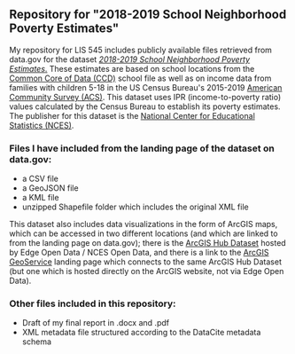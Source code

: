 ## **Repository for "2018-2019 School Neighborhood Poverty Estimates"**
My repository for LIS 545 includes publicly available files retrieved from data.gov for the dataset [_2018-2019 School Neighborhood Poverty Estimates_.](https://catalog.data.gov/dataset/school-neighborhood-poverty-estimates-current-c7e05) These estimates are based on school locations from the [Common Core of Data (CCD)](https://nces.ed.gov/ccd/files.asp) school file as well as on income data from families with children 5-18 in the US Census Bureau's 2015-2019 [American Community Survey (ACS)](https://www.census.gov/programs-surveys/acs/about.html). This dataset uses IPR (income-to-poverty ratio) values calculated by the Census Bureau to establish its poverty estimates. The publisher for this dataset is the [National Center for Educational Statistics (NCES)](https://nces.ed.gov/). 

### **Files I have included from the landing page of the dataset on data.gov:** 
* a CSV file
* a GeoJSON file 
* a KML file
* unzipped Shapefile folder which includes the original XML file

This dataset also includes data visualizations in the form of ArcGIS maps, which can be accessed in two different locations (and which are linked to from the landing page on data.gov); there is the [ArcGIS Hub Dataset](https://catalog.data.gov/dataset/school-neighborhood-poverty-estimates-current-c7e05/resource/efcac15b-a9da-4671-a3a2-1c350fc8559c) hosted by Edge Open Data / NCES Open Data, and there is a link to the [ArcGIS GeoService](https://catalog.data.gov/dataset/school-neighborhood-poverty-estimates-current-c7e05/resource/97d247b5-6736-417d-aa96-c0c2b944660e) landing page which connects to the same ArcGIS Hub Dataset (but one which is hosted directly on the ArcGIS website, not via Edge Open Data). 

### **Other files included in this repository:**
* Draft of my final report in .docx and .pdf 
* XML metadata file structured according to the DataCite metadata schema
